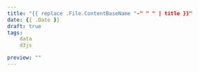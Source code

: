 ```yaml
---
title: "{{ replace .File.ContentBaseName "-" " " | title }}"
date: {{ .Date }}
draft: true
tags:
    data
    d3js

preview: ""
---
```

